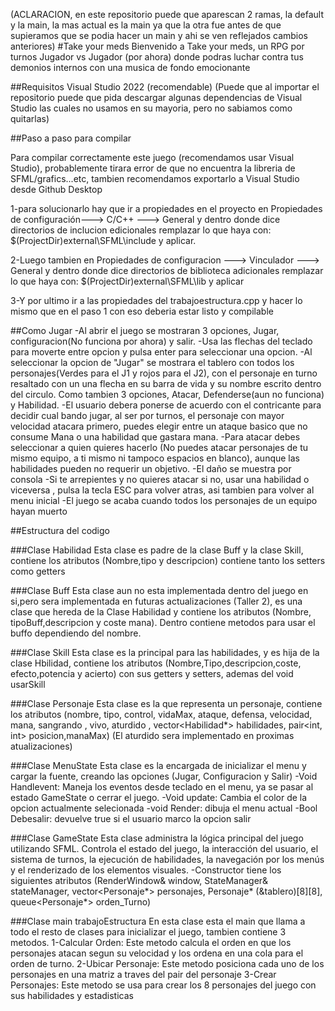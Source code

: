 (ACLARACION, en este repositorio puede que aparescan 2 ramas, la default y la main, la mas actual es la main ya que la otra fue antes de que supieramos que se podia hacer un main y ahi se ven reflejados cambios anteriores)
#Take your meds
Bienvenido a Take your meds, un RPG por turnos Jugador vs Jugador (por ahora) donde podras luchar contra tus demonios internos con una musica de fondo emocionante

##Requisitos
Visual Studio 2022 (recomendable) (Puede que al importar el repositorio puede que  pida descargar algunas dependencias de Visual Studio las cuales no usamos en su mayoria, pero no sabiamos como quitarlas)

##Paso a paso para compilar

Para compilar correctamente este juego (recomendamos usar Visual Studio), probablemente tirara error de que no encuentra la libreria de SFML/grafics...etc, tambien recomendamos exportarlo a Visual Studio desde Github Desktop

1-para solucionarlo hay que ir a propiedades en el proyecto en Propiedades de configuración---> C/C++ ---> General y dentro donde dice directorios de inclucion edicionales remplazar lo que haya con: $(ProjectDir)external\SFML\include y aplicar.

2-Luego tambien en Propiedades de configuracion ---> Vinculador ---> General y dentro donde dice directorios de biblioteca adicionales remplazar lo que haya con:
$(ProjectDir)external\SFML\lib y aplicar

3-Y por ultimo ir a las propiedades del trabajoestructura.cpp y hacer lo mismo que en el paso 1
con eso deberia estar listo y compilable

##Como Jugar
-Al abrir el juego se mostraran 3 opciones, Jugar, configuracion(No funciona por ahora) y salir.
-Usa las flechas del teclado para moverte entre opcion y pulsa enter para seleccionar una opcion.
-Al seleccionar la opcion de "Jugar" se mostrara el tablero con todos los personajes(Verdes para el J1 y rojos para el J2), con el personaje en turno resaltado con un una flecha en su barra de vida y su nombre escrito dentro del circulo. Como tambien 3 opciones, Atacar, Defenderse(aun no funciona) y Habilidad. 
-El usuario debera ponerse de acuerdo con el contricante para decidir cual bando jugar, al ser por turnos, el personaje con mayor velocidad atacara primero, puedes elegir entre un ataque basico que no consume Mana o una habilidad que gastara mana.
-Para atacar debes seleccionar a quien quieres hacerlo (No puedes atacar personajes de tu mismo equipo, a ti mismo ni tampoco espacios en blanco), aunque las habilidades pueden no requerir un objetivo.
-El daño se muestra por consola
-Si te arrepientes y no quieres atacar si no, usar una habilidad o viceversa , pulsa la tecla ESC para volver atras, asi tambien para volver al menu inicial
-El juego se acaba cuando todos los personajes de un equipo hayan muerto

##Estructura del codigo

###Clase Habilidad
Esta clase es padre de la clase Buff y la clase Skill, contiene los atributos (Nombre,tipo y descripcion) contiene tanto los setters como getters

###Clase Buff
Esta clase aun no esta implementada dentro del juego en si,pero sera implementada en futuras actualizaciones (Taller 2), es una clase que hereda de la Clase Habilidad y contiene los atributos (Nombre, tipoBuff,descripcion y coste mana). Dentro contiene metodos para usar el buffo dependiendo del nombre.

###Clase Skill
Esta clase es la principal para las habilidades, y es hija de la clase Hbilidad, contiene los atributos (Nombre,Tipo,descripcion,coste, efecto,potencia y acierto) con sus getters y setters, ademas del void usarSkill

###Clase Personaje
Esta clase es la que representa un personaje, contiene los atributos (nombre, tipo, control, vidaMax, ataque, defensa, velocidad, mana, sangrando , vivo, aturdido , vector<Habilidad*> habilidades, pair<int, int> posicion,manaMax) (El aturdido sera implementado en proximas atualizaciones)

###Clase MenuState
Esta clase es la encargada de inicializar el menu y cargar la fuente, creando las opciones (Jugar, Configuracion y Salir)
-Void Handlevent: Maneja los eventos desde teclado en el menu, ya se pasar al estado GameState o cerrar el juego.
-Void update: Cambia el color de la opcion actualmente selecionada
-void Render: dibuja el menu actual
-Bool Debesalir: devuelve true si el usuario marco la opcion salir

###Clase GameState
Esta clase administra la lógica principal del juego utilizando SFML. Controla el estado del juego, la interacción del usuario, el sistema de turnos, la ejecución de habilidades, la navegación por los menús y el renderizado de los elementos visuales.
-Constructor tiene los siguientes atributos (RenderWindow& window, StateManager& stateManager, vector<Personaje*> personajes, Personaje* (&tablero)[8][8], queue<Personaje*> orden_Turno)

###Clase main trabajoEstructura
En esta clase esta el main que llama a todo el resto de clases para inicializar el juego, tambien contiene 3 metodos.
1-Calcular Orden: Este metodo calcula el orden en que los personajes atacan segun su velocidad y los ordena en una cola para el orden de turno.
2-Ubicar Personaje: Este metodo posiciona cada uno de los personajes en una matriz a traves del pair del personaje
3-Crear Personajes: Este metodo se usa para crear los 8 personajes del juego con sus habilidades y estadisticas 


